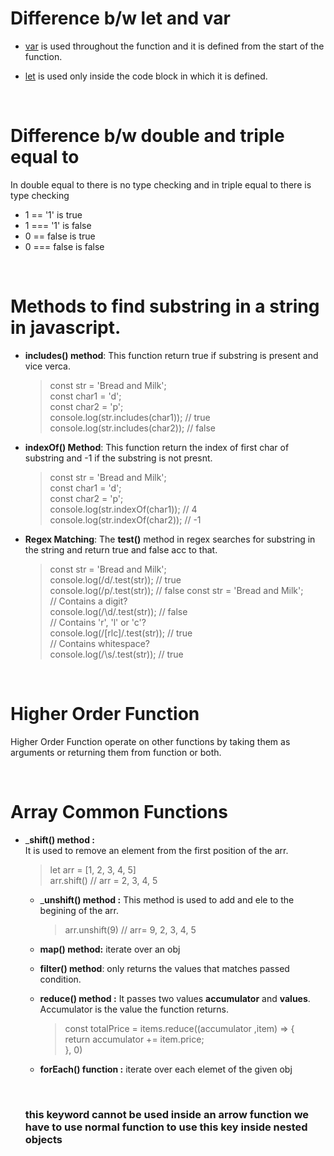 # Difference b/w let and var

- <ins>var</ins> is used throughout the function and it is defined from the start of the function.

- <ins>let</ins> is used only inside the code block in which it is defined.

<br>

# Difference b/w double and triple equal to

In double equal to there is no type checking and in triple equal to there is type checking

- 1 == '1' is true
- 1 === '1' is false
- 0 == false is true
- 0 === false is false

<br>

# Methods to find substring in a string in javascript.

- **includes() method**:
  This function return true if substring is present and vice verca.

  > const str = 'Bread and Milk';  
  > const char1 = 'd';  
  > const char2 = 'p';  
  > console.log(str.includes(char1)); // true  
  > console.log(str.includes(char2)); // false

- **indexOf() Method**:
  This function return the index of first char of substring and -1 if the substring is not presnt.

  > const str = 'Bread and Milk';  
  > const char1 = 'd';  
  > const char2 = 'p';  
  > console.log(str.indexOf(char1)); // 4  
  > console.log(str.indexOf(char2)); // -1

- **Regex Matching**:
  The **test()** method in regex searches for substring in the string and return true and false acc to that.

  > const str = 'Bread and Milk';  
  > console.log(/d/.test(str)); // true  
  > console.log(/p/.test(str)); // false
  > const str = 'Bread and Milk';  
  > // Contains a digit?  
  > console.log(/\d/.test(str)); // false  
  > // Contains 'r', 'l' or 'c'?  
  > console.log(/[rlc]/.test(str)); // true  
  > // Contains whitespace?  
  > console.log(/\s/.test(str)); // true

  <br>

# Higher Order Function

Higher Order Function operate on other functions by taking them as arguments or returning them from function or both.


<br>

# Array Common Functions

 - ___shift() method :__  
    It is used to remove an element from the first position of the arr.  

    > let arr = [1, 2, 3, 4, 5]  
    > arr.shift() // arr = 2, 3, 4, 5

    - ___unshift() method :__
      This method is used to add and ele to the begining of the arr.  

      >arr.unshift(9) // arr= 9, 2, 3, 4, 5

    - __map() method:__
      iterate over an obj

    - __filter() method__:
      only returns the values that matches passed condition.  

    - __reduce() method :__
      It passes two values __accumulator__ and __values__. Accumulator is the value the function returns.  

      > const totalPrice = items.reduce((accumulator ,item) => {  
      > return accumulator += item.price;  
      > }, 0)  

    - __forEach() function :__
      iterate over each elemet of the given obj

    <br>    

    ### this keyword cannot be used inside an arrow function we have to use normal function to use this key inside nested objects

    